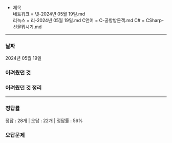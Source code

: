 - 제목  
네트워크 = 넷-2024년 05월 19일.md  
리눅스 = 리-2024년 05월 19일.md
C언어 = C-공항방문객.md
C# = CSharp-선물뭐시기.md 

*** 

### 날짜 
2024년 05월 19일  

### 어려웠던 것

### 어려웠던 것 정리

***

### 정답률 
정답 : 28개 | 오답 : 22개 | 정답률 : 56%

### 오답문제 
